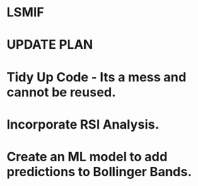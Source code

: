# LSMIF
# UPDATE PLAN
# Tidy Up Code - Its a mess and cannot be reused.
# Incorporate RSI Analysis.
# Create an ML model to add predictions to Bollinger Bands.
